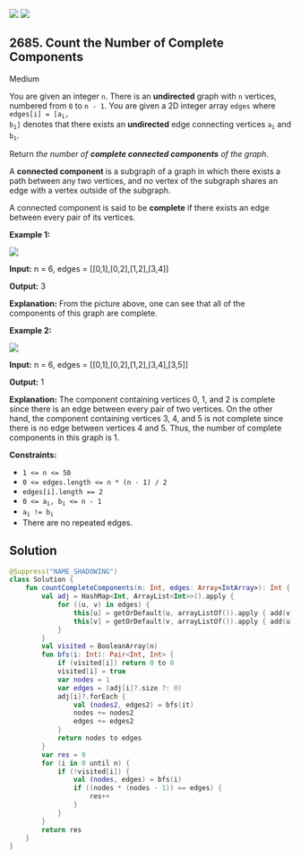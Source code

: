 [![](https://img.shields.io/github/stars/javadev/LeetCode-in-Kotlin?label=Stars&style=flat-square)](https://github.com/javadev/LeetCode-in-Kotlin)
[![](https://img.shields.io/github/forks/javadev/LeetCode-in-Kotlin?label=Fork%20me%20on%20GitHub%20&style=flat-square)](https://github.com/javadev/LeetCode-in-Kotlin/fork)

## 2685\. Count the Number of Complete Components

Medium

You are given an integer `n`. There is an **undirected** graph with `n` vertices, numbered from `0` to `n - 1`. You are given a 2D integer array `edges` where <code>edges[i] = [a<sub>i</sub>, b<sub>i</sub>]</code> denotes that there exists an **undirected** edge connecting vertices <code>a<sub>i</sub></code> and <code>b<sub>i</sub></code>.

Return _the number of **complete connected components** of the graph_.

A **connected component** is a subgraph of a graph in which there exists a path between any two vertices, and no vertex of the subgraph shares an edge with a vertex outside of the subgraph.

A connected component is said to be **complete** if there exists an edge between every pair of its vertices.

**Example 1:**

**![](https://assets.leetcode.com/uploads/2023/04/11/screenshot-from-2023-04-11-23-31-23.png)**

**Input:** n = 6, edges = \[\[0,1],[0,2],[1,2],[3,4]]

**Output:** 3

**Explanation:** From the picture above, one can see that all of the components of this graph are complete.

**Example 2:**

**![](https://assets.leetcode.com/uploads/2023/04/11/screenshot-from-2023-04-11-23-32-00.png)**

**Input:** n = 6, edges = \[\[0,1],[0,2],[1,2],[3,4],[3,5]]

**Output:** 1

**Explanation:** The component containing vertices 0, 1, and 2 is complete since there is an edge between every pair of two vertices. On the other hand, the component containing vertices 3, 4, and 5 is not complete since there is no edge between vertices 4 and 5. Thus, the number of complete components in this graph is 1.

**Constraints:**

*   `1 <= n <= 50`
*   `0 <= edges.length <= n * (n - 1) / 2`
*   `edges[i].length == 2`
*   <code>0 <= a<sub>i</sub>, b<sub>i</sub> <= n - 1</code>
*   <code>a<sub>i</sub> != b<sub>i</sub></code>
*   There are no repeated edges.

## Solution

```kotlin
@Suppress("NAME_SHADOWING")
class Solution {
    fun countCompleteComponents(n: Int, edges: Array<IntArray>): Int {
        val adj = HashMap<Int, ArrayList<Int>>().apply {
            for ((u, v) in edges) {
                this[u] = getOrDefault(u, arrayListOf()).apply { add(v) }
                this[v] = getOrDefault(v, arrayListOf()).apply { add(u) }
            }
        }
        val visited = BooleanArray(n)
        fun bfs(i: Int): Pair<Int, Int> {
            if (visited[i]) return 0 to 0
            visited[i] = true
            var nodes = 1
            var edges = (adj[i]?.size ?: 0)
            adj[i]?.forEach {
                val (nodes2, edges2) = bfs(it)
                nodes += nodes2
                edges += edges2
            }
            return nodes to edges
        }
        var res = 0
        for (i in 0 until n) {
            if (!visited[i]) {
                val (nodes, edges) = bfs(i)
                if ((nodes * (nodes - 1)) == edges) {
                    res++
                }
            }
        }
        return res
    }
}
```